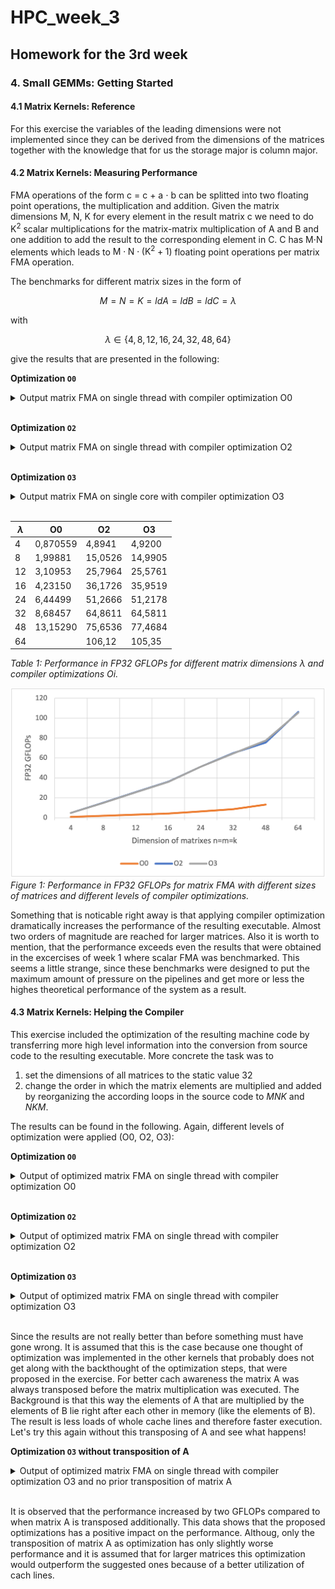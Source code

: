 # HPC_week_3
## Homework for the 3rd week

### 4. Small GEMMs: Getting Started
#### 4.1 Matrix Kernels: Reference
For this exercise the variables of the leading dimensions were not implemented since they can be derived from the dimensions of the matrices together with the knowledge that for us the storage major is column major.

#### 4.2 Matrix Kernels: Measuring Performance
FMA operations of the form c = c + a $\cdot$ b can be splitted into two floating point operations, the multiplication and addition. Given the matrix dimensions M, N, K for every element in the result matrix c we need to do K$^2$ scalar multiplications for the matrix-matrix multiplication of A and B and one addition to add the result to the corresponding element in C. C has M$\cdot$N elements which leads to $\text{M} \cdot \text{N} \cdot (\text{K}^2 +1)$ floating point operations per matrix FMA operation.

The benchmarks for different matrix sizes in the form of 

$$
M=N=K=ldA=ldB=ldC=\lambda
$$

with

$$
\lambda \in \{ 4, 8, 12, 16, 24, 32, 48, 64\}
$$

give the results that are presented in the following:

**Optimization ```O0```**

<details>
  <summary> Output matrix FMA on single thread with compiler optimization O0 </summary>

```yaml
running GEMM microbenchmarks with m = 4, n = 4, k = 4
  duration: 1.56221 seconds
  average duration: 3.12443e-07 seconds
  GFLOPS: 0.870559
running GEMM microbenchmarks with m = 8, n = 8, k = 8
  duration: 10.4062 seconds
  average duration: 2.08124e-06 seconds
  GFLOPS: 1.99881
running GEMM microbenchmarks with m = 12, n = 12, k = 12
  duration: 33.5742 seconds
  average duration: 6.71485e-06 seconds
  GFLOPS: 3.10953
running GEMM microbenchmarks with m = 16, n = 16, k = 16
  duration: 77.7408 seconds
  average duration: 1.55482e-05 seconds
  GFLOPS: 4.2315
running GEMM microbenchmarks with m = 24, n = 24, k = 24
  duration: 257.837 seconds
  average duration: 5.15675e-05 seconds
  GFLOPS: 6.44499
running GEMM microbenchmarks with m = 32, n = 32, k = 32
  duration: 604.29 seconds
  average duration: 0.000120858 seconds
  GFLOPS: 8.68457
running GEMM microbenchmarks with m = 48, n = 48, k = 48
  duration: 2018.84 seconds
  average duration: 0.000403767 seconds
  GFLOPS: 13.1529
```

</details>

</br>

**Optimization ```O2```**

<details>
  <summary> Output matrix FMA on single thread with compiler optimization O2 </summary>

```yaml
running GEMM microbenchmarks with m = 4, n = 4, k = 4
  duration: 0.277884 seconds
  average duration: 5.55768e-08 seconds
  GFLOPS: 4.89413
running GEMM microbenchmarks with m = 8, n = 8, k = 8
  duration: 1.38183 seconds
  average duration: 2.76365e-07 seconds
  GFLOPS: 15.0526
running GEMM microbenchmarks with m = 12, n = 12, k = 12
  duration: 4.04708 seconds
  average duration: 8.09416e-07 seconds
  GFLOPS: 25.7964
running GEMM microbenchmarks with m = 16, n = 16, k = 16
  duration: 9.09417 seconds
  average duration: 1.81883e-06 seconds
  GFLOPS: 36.1726
running GEMM microbenchmarks with m = 24, n = 24, k = 24
  duration: 32.4141 seconds
  average duration: 6.48281e-06 seconds
  GFLOPS: 51.2666
running GEMM microbenchmarks with m = 32, n = 32, k = 32
  duration: 80.9114 seconds
  average duration: 1.61823e-05 seconds
  GFLOPS: 64.8611
running GEMM microbenchmarks with m = 48, n = 48, k = 48
  duration: 350.989 seconds
  average duration: 7.01978e-05 seconds
  GFLOPS: 75.6536
running GEMM microbenchmarks with m = 64, n = 64, k = 64
  duration: 790.673 seconds
  average duration: 0.000158135 seconds
  GFLOPS: 106.12
```

</details>

</br>

**Optimization ```O3```**

<details>
  <summary> Output matrix FMA on single core with compiler optimization O3 </summary>

```yaml
running GEMM microbenchmarks with m = 4, n = 4, k = 4
  duration: 0.276425 seconds
  average duration: 5.5285e-08 seconds
  GFLOPS: 4.91996
running GEMM microbenchmarks with m = 8, n = 8, k = 8
  duration: 1.38755 seconds
  average duration: 2.77509e-07 seconds
  GFLOPS: 14.9905
running GEMM microbenchmarks with m = 12, n = 12, k = 12
  duration: 4.08194 seconds
  average duration: 8.16389e-07 seconds
  GFLOPS: 25.5761
running GEMM microbenchmarks with m = 16, n = 16, k = 16
  duration: 9.15 seconds
  average duration: 1.83e-06 seconds
  GFLOPS: 35.9519
running GEMM microbenchmarks with m = 24, n = 24, k = 24
  duration: 32.445 seconds
  average duration: 6.48899e-06 seconds
  GFLOPS: 51.2178
running GEMM microbenchmarks with m = 32, n = 32, k = 32
  duration: 81.2621 seconds
  average duration: 1.62524e-05 seconds
  GFLOPS: 64.5811
running GEMM microbenchmarks with m = 48, n = 48, k = 48
  duration: 342.767 seconds
  average duration: 6.85534e-05 seconds
  GFLOPS: 77.4684
running GEMM microbenchmarks with m = 64, n = 64, k = 64
  duration: 796.454 seconds
  average duration: 0.000159291 seconds
  GFLOPS: 105.35
```

</details>

</br>

$\lambda$  | O0 | O2 | O3
------------- | ------------- | ------------- | -------------
4	| 0,870559 | 4,8941	| 4,9200
8	| 1,99881	| 15,0526	| 14,9905
12	| 3,10953	| 25,7964	| 25,5761
16	| 4,23150	| 36,1726	| 35,9519
24	| 6,44499	| 51,2666	| 51,2178
32	| 8,68457	| 64,8611	| 64,5811
48	| 13,15290	| 75,6536	| 77,4684
64	| 	| 106,12	| 105,35

*Table 1: Performance in FP32 GFLOPs for different matrix dimensions $\lambda$ and compiler optimizations Oi.*

![alt text](matrix_fma_ref_benchmark.png "bruder")
*Figure 1: Performance in FP32 GFLOPs for matrix FMA with different sizes of matrices and different levels of compiler optimizations.*

Something that is noticable right away is that applying compiler optimization dramatically increases the performance of the resulting executable. Almost two orders of magnitude are reached for larger matrices. Also it is worth to mention, that the performance exceeds even the results that were obtained in the excercises of week 1 where scalar FMA was benchmarked. This seems a little strange, since these benchmarks were designed to put the maximum amount of pressure on the pipelines and get more or less the highes theoretical performance of the system as a result.

#### 4.3 Matrix Kernels: Helping the Compiler

This exercise included the optimization of the resulting machine code by transferring more high level information into the conversion from source code to the resulting executable. More concrete the task was to 
1. set the dimensions of all matrices to the static value 32
2. change the order in which the matrix elements are multiplied and added by reorganizing the according loops in the source code to $MNK$ and $NKM$.

The results can be found in the following. Again, different levels of optimization were applied (O0, O2, O3):

**Optimization ```O0```**

<details>
  <summary> Output of optimized matrix FMA on single thread with compiler optimization O0 </summary>

  ```yaml
  running mnk optimized GEMM microbenchmarks with m = n = k = 32
    duration: 582.757 seconds
    average duration: 0.000116551 seconds
    GFLOPS: 9.00546
  running nkm optimized GEMM microbenchmarks with m = n = k = 32
    duration: 583.204 seconds
    average duration: 0.000116641 seconds
    GFLOPS: 8.99857
  ```

</details>

</br>

**Optimization ```O2```**

<details>
  <summary> Output of optimized matrix FMA on single thread with compiler optimization O2 </summary>

  ```yaml
  running mnk optimized GEMM microbenchmarks with m = n = k = 32
    duration: 82.2413 seconds
    average duration: 1.64483e-05 seconds
    GFLOPS: 63.8122
  running nkm optimized GEMM microbenchmarks with m = n = k = 32
    duration: 82.2021 seconds
    average duration: 1.64404e-05 seconds
    GFLOPS: 63.8427
  ```

</details>

</br>

**Optimization ```O3```**

<details>
  <summary> Output of optimized matrix FMA on single thread with compiler optimization O3 </summary>

  ```yaml
  running mnk optimized GEMM microbenchmarks with m = n = k = 32
    duration: 82.2076 seconds
    average duration: 1.64415e-05 seconds
    GFLOPS: 63.8383
  running nkm optimized GEMM microbenchmarks with m = n = k = 32
    duration: 82.2059 seconds
    average duration: 1.64412e-05 seconds
    GFLOPS: 63.8397
  ```

</details>

</br>

Since the results are not really better than before something must have gone wrong. It is assumed that this is the case because one thought of optimization was implemented in the other kernels that probably does not get along with the backthought of the optimization steps, that were proposed in the exercise. For better cach awareness the matrix A was always transposed before the matrix multiplication was executed. The Background is that this way the elements of A that are multiplied by the elements of B lie right after each other in memory (like the elements of B). The result is less loads of whole cache lines and therefore faster execution. 
Let's try this again without this transposing of A and see what happens!

**Optimization ```O3``` without transposition of A**

<details>
  <summary> Output of optimized matrix FMA on single thread with compiler optimization O3 and no prior transposition of matrix A </summary>

  ```yaml
  running mnk optimized GEMM microbenchmarks with m = n = k = 32
  duration: 80.2813 seconds
  average duration: 1.60563e-05 seconds
  GFLOPS: 65.3702
running nkm optimized GEMM microbenchmarks with m = n = k = 32
  duration: 80.2794 seconds
  average duration: 1.60559e-05 seconds
  GFLOPS: 65.3717
  ```

</details>

</br>

It is observed that the performance increased by two GFLOPs compared to when matrix A is transposed additionally. This data shows that the proposed optimizations has a positive impact on the performance. Althoug, only the transposition of matrix A as optimization has only slightly worse performance and it is assumed that for larger matrices this optimization would outperform the suggested ones because of a better utilization of cach lines.